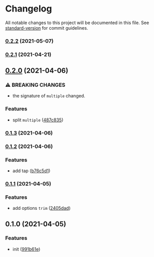 # Changelog

All notable changes to this project will be documented in this file. See [standard-version](https://github.com/conventional-changelog/standard-version) for commit guidelines.

### [0.2.2](https://github.com/BlackGlory/match/compare/v0.2.1...v0.2.2) (2021-05-07)

### [0.2.1](https://github.com/BlackGlory/match/compare/v0.2.0...v0.2.1) (2021-04-21)

## [0.2.0](https://github.com/BlackGlory/match/compare/v0.1.3...v0.2.0) (2021-04-06)


### ⚠ BREAKING CHANGES

* the signature of `multiple` changed.

### Features

* split `multiple` ([487c835](https://github.com/BlackGlory/match/commit/487c83535cd6fdbec7a53cb9ab05937e180ae729))

### [0.1.3](https://github.com/BlackGlory/match/compare/v0.1.2...v0.1.3) (2021-04-06)

### [0.1.2](https://github.com/BlackGlory/match/compare/v0.1.1...v0.1.2) (2021-04-06)


### Features

* add tap ([b76c5d1](https://github.com/BlackGlory/match/commit/b76c5d1de0df6134ca1fd5a6be26a0fbc792e3a3))

### [0.1.1](https://github.com/BlackGlory/match/compare/v0.1.0...v0.1.1) (2021-04-05)


### Features

* add options `trim` ([2405dad](https://github.com/BlackGlory/match/commit/2405dad31782c498adba7c299fc9b784c038dca6))

## 0.1.0 (2021-04-05)


### Features

* init ([991b61e](https://github.com/BlackGlory/match/commit/991b61e0347bab67dc59ab61bec6be990768640e))
